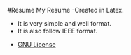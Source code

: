 #Resume
My Resume -Created in Latex.
 * It is very simple and well format.
 * It is also follow IEEE format.
 
 
- [GNU License](/GNU_License)
 
 

